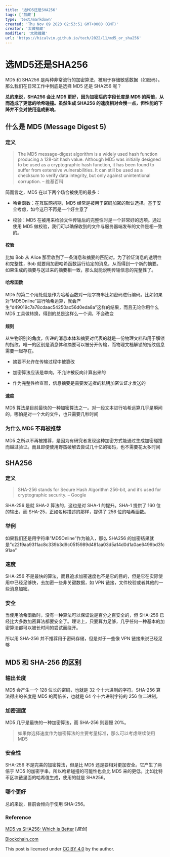 ```yaml
---
title: '选MD5还是SHA256'
tags: ['剪藏']
type: 'text/markdown'
created: 'Thu Nov 09 2023 02:53:51 GMT+0000 (GMT)'
creator: '太微搜藏'
modifier: '太微搜藏'
url: 'https://hicalvin.github.io/tech/2022/11/md5_or_sha256'
---
```


# 选MD5还是SHA256

MD5 和 SHA256 是两种非常流行的加密算法，被用于存储敏感数据（如密码）。那么我们在日常工作中到底是选择 MD5 还是 SHA256 呢？

**总的来说，SHA256 会比 MD5 更好，因为加密后的字段长度是 MD5 的两倍，从而造成了更低的哈希碰撞。虽然生成 SHA256 的速度相对会慢一点，但性能的下降并不会对使用造成影响**。

## 什么是 MD5 (Message Digest 5)

### 定义

> The MD5 message-digest algorithm is a widely used hash function producing a 128-bit hash value. Although MD5 was initially designed to be used as a cryptographic hash function, it has been found to suffer from extensive vulnerabilities. It can still be used as a checksum to verify data integrity, but only against unintentional corruption. – 维基百科

简而言之，MD5 在以下两个场合被使用的最多：

* 哈希函数：在互联网初期，MD5 经常是被用于密码加密的默认选择。基于安全考虑，如今这已不再是一个好主意了

* 校验：MD5 在被用来检验文件传输后的完整性时是一个非常好的选项。通过使用 MD5 做校验，我们可以确保收到的文件与服务器端发布的文件是相一致的。

#### 校验

比如 Bob 从 Alice 那里收到了一条消息和摘要的匹配对。为了验证消息的透明性和完整性，Bob 就要用加密哈希函数运行给定的消息，从而得到一个新的摘要。如果生成的摘要与送过来的摘要相一致，那么就能说明传输信息的完整性了。

#### 哈希函数

MD5 的第二个用处就是作为哈希函数对一段字符串比如密码进行编码。比如如果对“MD5Online”进行哈希运算，就会产生“d49019c7a78cdaac54250ac56d0eda8a”这样的结果，而且无论你用什么 MD5 工具做转换，得到的总是这样么一个词，不会改变

#### 规则

从生物识别的角度，传递的消息本体和摘要对代表的就是一份物理文档和用于解锁的指纹。唯一的区别是消息体和摘要可以被分开传输，而物理文档解锁的指纹信息需要一起存在。

* 摘要不允许在传输过程中被篡改

* 加密算法应该是单向，不允许被反向计算出来的

* 作为完整性检查器，信息摘要是需要发送者的私钥加密认证才发送的

#### 速度

MD5 算法是目前最快的一种加密算法之一。对一段文本进行哈希远算几乎是瞬间的，哪怕是对一个大的文件，也只需要几秒时间

### 为什么 MD5 不再被推荐

MD5 之所以不再被推荐，是因为有研究者发现这种加密方式能通过生成加密碰撞而越过验证。而且即便使用野蛮破解去尝试几十亿的密码，也不需要花太多时间

## SHA256

### 定义

> SHA-256 stands for Secure Hash Algorithm 256-bit, and it’s used for cryptographic security. – Google

SHA-256 是就 SHA-2 算法的，这也是对 SHA-1 的提升。SHA-1 提供了 160 位的输出，而 SHA-25，正如名称描述的那样，提供了 256 位的哈希函数。

### 举例

如果我们还是用字符串”MD5Online”作为输入，那么 SHA256 的加密结果就是”c22f9aa9311ac8c339b3d9c0515989d481aa03d5a14d0d1a0ae6499bd3fc91ae”

### 速度

SHA-256 不是最快的算法，而且追求加密速度也不是它的目的，但是它在实际使用中已经足够快，去加密一些非关键数据，如 VPN 链接，文件校验或者其他的一些消息加密。

### 安全

当使用哈希函数时，没有一种算法可以保证说是百分之百安全的，但 SHA-256 已经比大多数加密算法都要安全了。理论上，只要算力足够，几乎任何一种基本的加密算法都可以被长时间的尝试而绕开。

所以用 SHA-256 并不推荐用于密码存储，但是对于一些像 VPN 链接来说已经足够

## MD5 和 SHA-256 的区别

### 输出长度

MD5 会产生一个 128 位长的密码，也就是 32 个十六进制的字符。SHA-256 算法得出的长度是 MD5 的两倍长，也就是 64 个十六进制字符的 256 位二进制。

### 加密速度

MD5 几乎是最快的一种加密算法，而 SHA-256 则要慢 20%。

> 如果你选择速度作为加密算法的主要考量标准，那么可以考虑继续使用 MD5

### 安全性

SHA-256 不是完美的加密算法，但是比 MD5 还是要相对更加安全。它产生了两倍于 MD5 的加密字串，所以哈希碰撞的可能性也会比 MD5 来的更低。比如比特币区块链里面的哈希值生成，使用的就是 SHA256。

### 哪个更好

总的来说，目前会倾向于使用 SHA-256。

### Reference

[MD5 vs SHA256: Which is Better](https://infosecscout.com/md5-vs-sha256/) [*原创*]

[Blockchain.com](https://blockchain.info/)

This post is licensed under [CC BY 4.0](https://creativecommons.org/licenses/by/4.0/) by the author.
